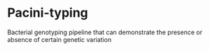 # Pacini-typing
Bacterial genotyping pipeline that can demonstrate the presence or absence of certain genetic variation
